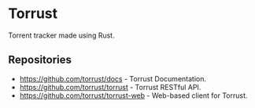 # Torrust

Torrent tracker made using Rust.

## Repositories

* <a href="https://github.com/torrust/docs">https://github.com/torrust/docs</a> - Torrust Documentation.
* <a href="https://github.com/torrust/torrust">https://github.com/torrust/torrust</a> - Torrust RESTful API.
* <a href="https://github.com/torrust/torrust-web">https://github.com/torrust/torrust-web</a> - Web-based client for Torrust.
